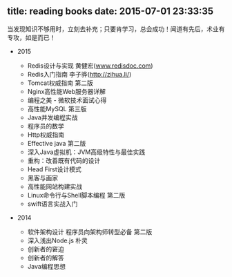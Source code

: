 title: reading books
date: 2015-07-01 23:33:35
---
当发现知识不够用时，立刻去补充；只要肯学习，总会成功！闻道有先后，术业有专攻，如是而已！

- 2015
    - Redis设计与实现 黄健宏(www.redisdoc.com)
    - Redis入门指南 李子骅(http://zihua.li/)
    - Tomcat权威指南 第二版
    + Nginx高性能Web服务器详解
    + 编程之美 - 微软技术面试心得
    + 高性能MySQL 第三版
    + Java并发编程实战
    + 程序员的数学
    + Http权威指南
    + Effective java 第二版
    + 深入Java虚拟机：JVM高级特性与最佳实践
    + 重构：改善既有代码的设计
    + Head First设计模式
    + 黑客与画家
    + 高性能网站构建实战
    + Linux命令行与Shell脚本编程 第二版
    + swift语言实战入门
    
- 2014
    + 软件架构设计 程序员向架构师转型必备  第二版
    + 深入浅出Node.js  朴灵
    + 创新者的窘迫
    + 创新者的解答
    + Java编程思想
